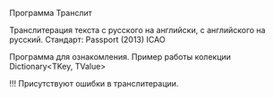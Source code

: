 Программа Транслит

Транслитерация текста с русского на английски, с английского на русский. 
Стандарт: Passport (2013) ICAO

Программа для ознакомления. Пример работы колекции Dictionary<TKey, TValue>

!!! Присутствуют ошибки в транслитерации.
